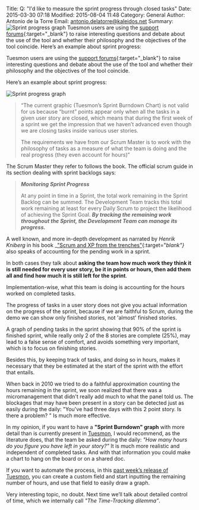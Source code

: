 Title: Q: "I'd like to measure the sprint progress through closed tasks"
Date: 2015-03-30 07:18
Modified: 2015-08-04 11:48
Category: General
Author: Antonio de la Torre
Email: antonio.delatorre@kaleidos.net
Summary: ![Sprint progress graph]({filename}/images/2015-03-30_sprint_progress_question/sprint_progress_graph.png) Tuesmon users are using the [support forums](https://groups.google.com/forum/#!forum/tuesmoncom "Go to Tuesmon mailing list"){:target="_blank"} to raise interesting questions and debate about the use of the tool and whether their philosophy and the objectives of the tool coincide. Here’s an example about sprint progress:


Tuesmon users are using the [support forums](https://groups.google.com/forum/#!forum/tuesmoncom "Go to Tuesmon mailing list"){:target="_blank"} to raise interesting questions and debate about the use of the tool and whether their philosophy and the objectives of the tool coincide.

Here’s an example about sprint progress:

![Sprint progress graph]({filename}/images/2015-03-30_sprint_progress_question/sprint_progress_graph.png)

> “The current graphic (Tuesmon’s Sprint Burndown Chart) is not valid for us because “burnt” points appear only when all the tasks in a given user story are closed, which means that during the first week of a sprint we get the impression that we haven’t advanced even though we are closing tasks inside various user stories.
>
> The requirements we have from our Scrum Master is to work with the philosophy of tasks as a measure of what the team is doing and the real progress (they even account for hours)”

The Scrum Master they refer to follows the book. The official scrum guide in its section dealing with sprint backlogs says:

> ***Monitoring Sprint Progress***
>
> At any point in time in a Sprint, the total work remaining in the Sprint Backlog can be summed. The Development Team tracks this total work remaining at least for every Daily Scrum to project the likelihood of achieving the Sprint Goal. ***By tracking the remaining work throughout the Sprint, the Development Team can manage its progress.***

A well known, and more in-depth development as narrated by _Henrik Kniberg_ in his book _["Scrum and XP from the trenches"](http://www.infoq.com/minibooks/scrum-xp-from-the-trenches "See book webpage"){:target="_blank"}_ also speaks of accounting for the pending work in a sprint.

In both cases they talk about **asking the team how much work they think it is still needed for every user story, be it in points or hours, then add them all and find how much it is still left for the sprint**.

Implementation-wise, what this team is doing is accounting for the hours worked on completed tasks.

The progress of tasks in a user story does not give you actual information on the progress of the sprint, because if we are faithful to Scrum, during the demo we can show only finished stories, not 'almost' finished stories.

A graph of pending tasks in the sprint showing that 90% of the sprint is finished sprint, while really only 2 of the 8 stories are complete (25%), may lead to a false sense of comfort, and avoids something very important, which is to focus on finishing stories.

Besides this, by keeping track of tasks, and doing so in hours, makes it necessary that they be estimated at the start of the sprint with the effort that entails.

When back in 2010 we tried to do a faithful approximation counting the hours remaining in the sprint, we soon realized that there was a micromanagement that didn't really add much to what the panel told us. The blockages that may have been present in a story can be detected just as easily during the daily: "You've had three days with this 2 point story. Is there a problem? " Is much more effective.

In my opinion, if you want to have a **"Sprint Burndown" graph** with more detail than is currently present in [Tuesmon](https://manage.tuesmon.com "Go to Tuesmon PM tool"), I would recommend, as the literature does, that the team be asked during the daily: *"How many hours do you figure you have left in your story?"* It is much more realistic and independent of completed tasks. And with that information you could make a chart to hang on the board or on a shared doc.

If you want to automate the process, in this [past week’s release of Tuesmon](/tuesmon-abies-bifolia-release-160.html "See post about past release"), you can create a custom field and start inputting the remaining number of hours, and use that field to easily draw a graph.

Very interesting topic, no doubt. Next time we’ll talk about detailed control of time, which we internally call _"The Time-Tracking dilemma”_.

